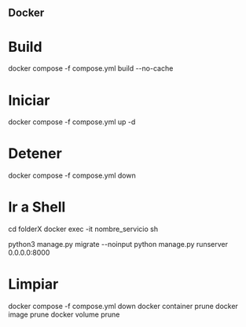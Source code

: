 ## Docker 

# Build 

docker compose -f compose.yml build --no-cache

# Iniciar

docker compose -f compose.yml up -d

 
# Detener

docker compose -f compose.yml down 

# Ir a Shell

cd folderX
docker exec -it nombre_servicio sh

python3 manage.py migrate --noinput
python manage.py runserver 0.0.0.0:8000

# Limpiar

docker compose -f compose.yml down 
docker container prune
docker image prune
docker volume prune 

